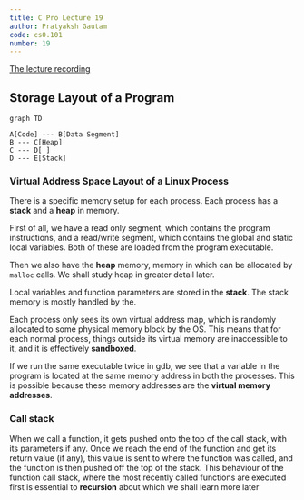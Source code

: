 ```yaml
---
title: C Pro Lecture 19
author: Pratyaksh Gautam
code: cs0.101
number: 19
---
```


[The lecture recording](https://youtu.be/UJvI1m1yj0Q)
## Storage Layout of a Program

```mermaid
graph TD

A[Code] --- B[Data Segment]
B --- C[Heap]
C --- D[ ]
D --- E[Stack]
```

### Virtual Address Space Layout of a Linux Process

There is a specific memory setup for each process. Each process has a **stack** and a **heap** in memory.

First of all, we have a read only segment, which contains the program instructions, and a read/write segment, which contains the global and static local variables. 
Both of these are loaded from the program executable.

Then we also have the **heap** memory, memory in which can be allocated by `malloc` calls. We shall study heap in greater detail later.

Local variables and function parameters are stored in the **stack**. The stack memory is mostly handled by the.


Each process only sees its own virtual address map, which is randomly allocated to some physical memory block by the OS.
This means that for each normal process, things outside its virtual memory are inaccessible to it, and it is effectively **sandboxed**.

If we run the same executable twice in gdb, we see that a variable in the program is located at the same memory address in both the processes. This is possible because these memory addresses are the **virtual memory addresses**.

### Call stack

When we call a function, it gets pushed onto the top of the call stack, with its parameters if any. Once we reach the end of the function and get its return value (if any), this value is sent to where the function was called, and the function is then pushed off the top of the stack.
This behaviour of the function call stack, where the most recently called functions are executed first is essential to **recursion** about which we shall learn more later
